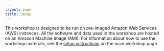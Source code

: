 ```yaml
---
layout: page
title: Setup
---
```


This workshop is designed to be run on pre-imaged Amazon Web Services 
(AWS) instances. All the software and data used in the workshop are 
hosted on an Amazon Machine Image (AMI). For information about how to
use the workshop materials, see the 
[setup instructions](http://www.datacarpentry.org/genomics-workshop/setup.html) on the main workshop page.
